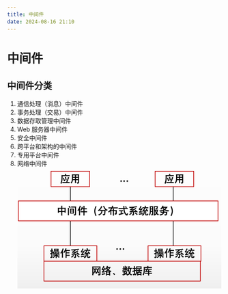 ```yaml
---
title: 中间件
date: 2024-08-16 21:10
---
```

# 中间件

## 中间件分类
1. 通信处理（消息）中间件
2. 事务处理（交易）中间件
3. 数据存取管理中间件
4. Web 服务器中间件
5. 安全中间件
6. 跨平台和架构的中间件
7. 专用平台中间件
8. 网络中间件
![中间件分类](/系统架构师/计算机基础/计算机体系结构/中间件.png)
